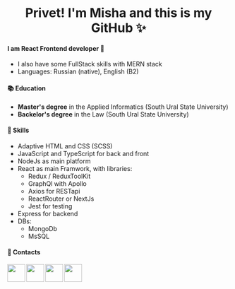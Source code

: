 ### 
<div align="center">
  <h1 align="center">Privet! I'm Misha and this is my GitHub ✨</h1>
</div>

#### I am React Frontend developer :rocket:
- I also have some FullStack skills with MERN stack
- Languages: Russian (native), English (B2)

#### :books: Education
- **Master's degree** in the Applied Informatics (South Ural State University)
- **Backelor's degree** in the Law (South Ural State University)

#### :space_invader: Skills
- Adaptive HTML and CSS (SCSS)
- JavaScript and TypeScript for back and front
- NodeJs as main platform
- React as main Framwork, with libraries: 
  - Redux / ReduxToolKit
  - GraphQl with Apollo
  - Axios for RESTapi
  - ReactRouter or NextJs
  - Jest for testing
- Express for backend
- DBs:
  - MongoDb
  - MsSQL

#### :calling: Contacts
<section>
  <a href="mailto:http://mishika1221@mail.ru/">
    <img src="https://pngimg.com/uploads/email/email_PNG14.png" align="left" width="40px"/>
  </a>
  <a href="https://web.telegram.org/z/#948662117">
    <img src="https://pngimg.com/uploads/telegram/small/telegram_PNG30.png" align="left" width="40px"/>
  </a>
  <a href="https://www.instagram.com/isakov_michail_">
    <img src="https://seeklogo.com/images/I/instagram-logo-041EABACE1-seeklogo.com.png" align="left" width="40px"/>
  </a>
  <a href="https://vk.com/send.menudes">
    <img src="https://www.dp.ru/assets/images/vk.png" align="left" width="40px"/>
  </a>
</section>

<!--
**moerichka/moerichka** is a ✨ _special_ ✨ repository because its `README.md` (this file) appears on your GitHub profile.

Here are some ideas to get you started:

- 🔭 I’m currently working on ...
- 🌱 I’m currently learning ...
- 👯 I’m looking to collaborate on ...
- 🤔 I’m looking for help with ...
- 💬 Ask me about ...
- 📫 How to reach me: ...
- 😄 Pronouns: ...
- ⚡ Fun fact: ...
-->
